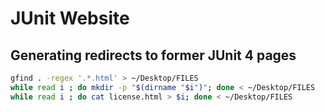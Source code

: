 # JUnit Website

## Generating redirects to former JUnit 4 pages

```sh
gfind . -regex '.*.html' > ~/Desktop/FILES
while read i ; do mkdir -p "$(dirname "$i")"; done < ~/Desktop/FILES
while read i ; do cat license.html > $i; done < ~/Desktop/FILES
```
